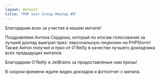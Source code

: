 ```yaml
---
layout: default
title: "PHP User Group Meetup #9"
---
```


Благодарим всех за участие в нашем митапе!

Поздравляем Антона Сердюка, который по итогам голосования за лучший доклад выиграл приз: персональную лицензию на PHPStorm!
Также Антон получил и приз от O'Reilly в качестве лучшего докладчика всех предыдущих митапов.

Благодарим O'Reilly и JetBrains за предоставленые нам призы!

В скором времени ждите видео докладов и фотоотчет с митапа.
